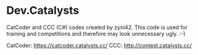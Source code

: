 Dev.Catalysts
=============

CatCoder and CCC (C#) codes created by zyni42.
This code is used for training and competitions and therefore may look unnecessary ugly. :-)

CatCoder: https://catcoder.catalysts.cc/
CCC: http://contest.catalysts.cc/
